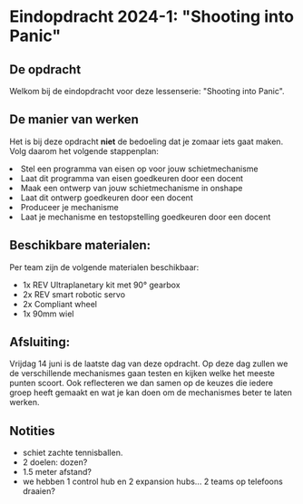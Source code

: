 # Eindopdracht 2024-1: "Shooting into Panic"

## De opdracht
Welkom bij de eindopdracht voor deze lessenserie: "Shooting into Panic". 

## De manier van werken
Het is bij deze opdracht **niet** de bedoeling dat je zomaar iets gaat maken. Volg daarom het volgende stappenplan:

<list type="decimal" start="1">
    <li>Stel een programma van eisen op voor jouw schietmechanisme</li>
    <li>Laat dit programma van eisen goedkeuren door een docent</li>
    <li>Maak een ontwerp van jouw schietmechanisme in onshape</li>
    <li>Laat dit ontwerp goedkeuren door een docent</li>
    <li>Produceer je mechanisme</li>
    <li>Laat je mechanisme en testopstelling goedkeuren door een docent</li>
</list>

## Beschikbare materialen:
Per team zijn de volgende materialen beschikbaar:
* 1x REV Ultraplanetary kit met 90° gearbox
* 2x REV smart robotic servo
* 2x Compliant wheel
* 1x 90mm wiel

## Afsluiting:
Vrijdag 14 juni is de laatste dag van deze opdracht. Op deze dag zullen we de verschillende mechanismes gaan testen en kijken welke het meeste punten scoort.
Ook reflecteren we dan samen op de keuzes die iedere groep heeft gemaakt en wat je kan doen om de mechanismes beter te laten werken.

## Notities

* schiet zachte tennisballen.
* 2 doelen: dozen?
* 1.5 meter afstand?
* we hebben 1 control hub en 2 expansion hubs... 2 teams op telefoons draaien?

